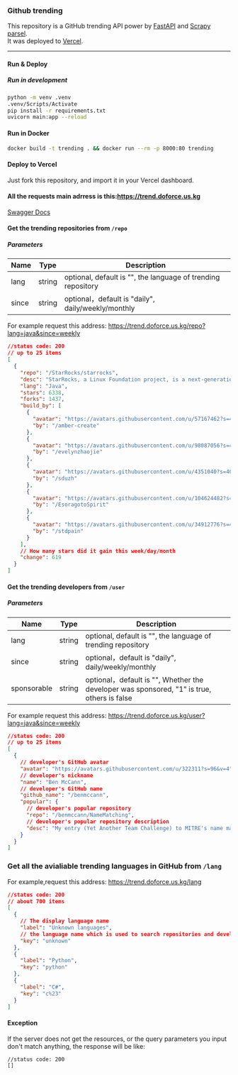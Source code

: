 ### Github trending

This repository is a GitHub trending API power by [FastAPI](https://fastapi.tiangolo.com) and [Scrapy parsel](https://github.com/scrapy/parsel).</br>
It was deployed to [Vercel](https://vercel.com).

---

#### Run & Deploy

##### Run in development

```bash
python -m venv .venv
.venv/Scripts/Activate
pip install -r requirements.txt
uvicorn main:app --reload
```

#### Run in Docker

```bash
docker build -t trending . && docker run --rm -p 8000:80 trending
```

#### Deploy to Vercel

Just fork this repository, and import it in your Vercel dashboard.

#### All the requests main adrress is this:https://trend.doforce.us.kg

[Swagger Docs](https://trend.doforce.us.kg/docs)

#### Get the trending repositories from `/repo`

##### Parameters

| Name  | Type   | Description                                                  |
| ----- | ------ | ------------------------------------------------------------ |
| lang  | string | optional, default is "", the language of trending repository |
| since | string | optional，default is "daily", daily/weekly/monthly           |

For example request this address:
https://trend.doforce.us.kg/repo?lang=java&since=weekly

```json
//status code: 200
// up to 25 items
[
  {
    "repo": "/StarRocks/starrocks",
    "desc": "StarRocks, a Linux Foundation project, is a next-generation sub-second MPP OLAP database for full analytics scenarios, including multi-dimensional analytics, real-time analytics, and ad-hoc queries. InfoWorld’s 2023 BOSSIE Award for best open source software.",
    "lang": "Java",
    "stars": 6338,
    "forks": 1437,
    "build_by": [
      {
        "avatar": "https://avatars.githubusercontent.com/u/57167462?s=40&v=4",
        "by": "/amber-create"
      },
      {
        "avatar": "https://avatars.githubusercontent.com/u/98087056?s=40&v=4",
        "by": "/evelynzhaojie"
      },
      {
        "avatar": "https://avatars.githubusercontent.com/u/4351040?s=40&v=4",
        "by": "/sduzh"
      },
      {
        "avatar": "https://avatars.githubusercontent.com/u/104624482?s=40&v=4",
        "by": "/EsoragotoSpirit"
      },
      {
        "avatar": "https://avatars.githubusercontent.com/u/34912776?s=40&v=4",
        "by": "/stdpain"
      }
    ],
    // How many stars did it gain this week/day/month
    "change": 619
  }
]
```

#### Get the trending developers from `/user`

##### Parameters

| Name        | Type   | Description                                                                                |
| ----------- | ------ | ------------------------------------------------------------------------------------------ |
| lang        | string | optional, default is "", the language of trending repository                               |
| since       | string | optional，default is "daily", daily/weekly/monthly                                         |
| sponsorable | string | optional，default is "", Whether the developer was sponsored, "1" is true, others is false |

For example request this address:
https://trend.doforce.us.kg/user?lang=java&since=weekly

```json
//status code: 200
// up to 25 items
[
  {
    // developer's GitHub avatar
    "avatar": "https://avatars.githubusercontent.com/u/322311?s=96&v=4",
    // developer's nickname
    "name": "Ben McCann",
    // developer's GitHub name
    "github_name": "/benmccann",
    "popular": {
      // developer's popular repository
      "repo": "/benmccann/NameMatching",
      // developer's popular repository description
      "desc": "My entry (Yet Another Team Challenge) to MITRE's name matching competition"
    }
  }
]
```

### Get all the avialiable trending languages in GitHub from `/lang`

For example,request this address:
https://trend.doforce.us.kg/lang

```json
//status code: 200
// about 700 items
[
  {
    // The display language name
    "label": "Unknown languages",
    // the language name which is used to search repositories and developers
    "key": "unknown"
  },
  {
    "label": "Python",
    "key": "python"
  },
  {
    "label": "C#",
    "key": "c%23"
  }
]
```

#### Exception

If the server does not get the resources, or the query parameters you input don't match anything, the response will be like:

```
//status code: 200
[]
```
